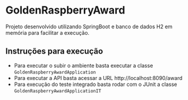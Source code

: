 # GoldenRaspberryAward
Projeto desenvolvido utilizando SpringBoot e banco de dados H2 em memória para facilitar a execução.

## Instruções para execução
- Para executar o subir o ambiente basta executar a classe `GoldenRaspberryAwardApplication`
- Para executar a API basta acessar a URL http://localhost:8090/award
- Para execução do teste integrado basta rodar com o JUnit a classe `GoldenRaspberryAwardApplicationIT`
